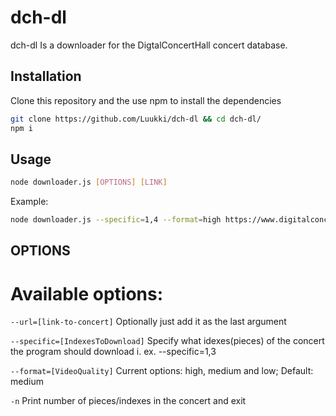 # dch-dl

dch-dl Is a downloader for the DigtalConcertHall concert database.

## Installation

Clone this repository and the use npm to install the dependencies

```bash
git clone https://github.com/Luukki/dch-dl && cd dch-dl/
npm i
```

## Usage

```bash
node downloader.js [OPTIONS] [LINK]
```

Example:
```bash
node downloader.js --specific=1,4 --format=high https://www.digitalconcerthall.com/en/concert/52518
```

## OPTIONS

# Available options:

```--url=[link-to-concert]``` 
Optionally just add it as the last argument

```--specific=[IndexesToDownload]```
Specify what idexes(pieces) of the concert the program should download i. ex. --specific=1,3

```--format=[VideoQuality]```
Current options: high, medium and low; Default: medium

```-n```
Print number of pieces/indexes in the concert and exit
